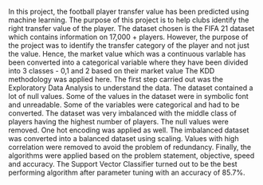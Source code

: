 In this project, the football player transfer value has been predicted using machine learning. The purpose of this project is to help clubs identify the right transfer value of the player. The dataset chosen is the FIFA 21 dataset which contains information on 17,000 + players. However, the purpose of the project was to identify the transfer category of the player and not just the value. Hence, the market value which was a continuous varlable has been converted into a categorical variable where they have been divided into 3 classes - 0,1 and 2 based on their market value 
The KDD methodology was applied here. The first step carried out was the Exploratory Data Analysis to understand the data. The dataset contained a lot of null values. Some of the values in the dataset were in symbolic font and unreadable. Some of the variables were categorical and had to be converted. The dataset was very imbalanced with the middle class of players having the highest number of players. 
The null values were removed. One hot encoding was applied as well. The imbalanced dataset was converted into a balanced dataset using scaling. Values with high correlation were removed to avoid the problem of redundancy. Finally, the algorithms were applied based on the problem statement, objective, speed and accuracy.
The Support Vector Classifier turned out to be the best performing algorithm after parameter tuning with an accuracy of 85.7%.
